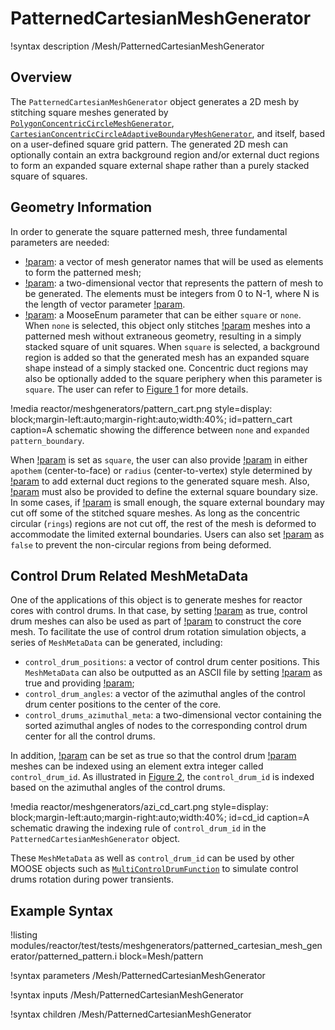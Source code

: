 # PatternedCartesianMeshGenerator

!syntax description /Mesh/PatternedCartesianMeshGenerator

## Overview

The `PatternedCartesianMeshGenerator` object generates a 2D mesh by stitching square meshes generated by [`PolygonConcentricCircleMeshGenerator`](/PolygonConcentricCircleMeshGenerator.md), [`CartesianConcentricCircleAdaptiveBoundaryMeshGenerator`](/CartesianConcentricCircleAdaptiveBoundaryMeshGenerator.md), and itself, based on a user-defined square grid pattern. The generated 2D mesh can optionally contain an extra background region and/or external duct regions to form an expanded square external shape rather than a purely stacked square of squares.

## Geometry Information

In order to generate the square patterned mesh, three fundamental parameters are needed:

- [!param](/Mesh/PatternedCartesianMeshGenerator/inputs): a vector of mesh generator names that will be used as elements to form the patterned mesh;
- [!param](/Mesh/PatternedCartesianMeshGenerator/pattern): a two-dimensional vector that represents the pattern of mesh to be generated. The elements must be integers from 0 to N-1, where N is the length of vector parameter [!param](/Mesh/PatternedCartesianMeshGenerator/inputs).
- [!param](/Mesh/PatternedCartesianMeshGenerator/pattern_boundary): a MooseEnum parameter that can be either `square` or `none`. When `none` is selected, this object only stitches [!param](/Mesh/PatternedCartesianMeshGenerator/inputs) meshes into a patterned mesh without extraneous geometry, resulting in a simply stacked square of unit squares. When `square` is selected, a background region is added so that the generated mesh has an expanded square shape instead of a simply stacked one. Concentric duct regions may also be optionally added to the square periphery when this parameter is `square`. The user can refer to [Figure 1](#pattern_cart) for more details.

!media reactor/meshgenerators/pattern_cart.png
      style=display: block;margin-left:auto;margin-right:auto;width:40%;
      id=pattern_cart
      caption=A schematic showing the difference between `none` and `expanded` `pattern_boundary`.

When [!param](/Mesh/PatternedCartesianMeshGenerator/pattern_boundary) is set as `square`, the user can also provide [!param](/Mesh/PatternedCartesianMeshGenerator/duct_sizes) in either `apothem` (center-to-face) or `radius` (center-to-vertex) style determined by [!param](/Mesh/PatternedCartesianMeshGenerator/duct_sizes_style) to add external duct regions to the generated square mesh. Also, [!param](/Mesh/PatternedCartesianMeshGenerator/square_size) must also be provided to define the external square boundary size. In some cases, if [!param](/Mesh/PatternedCartesianMeshGenerator/square_size) is small enough, the square external boundary may cut off some of the stitched square meshes. As long as the concentric circular (`rings`) regions are not cut off, the rest of the mesh is deformed to accommodate the limited external boundaries. Users can also set [!param](/Mesh/PatternedCartesianMeshGenerator/deform_non_circular_region) as `false` to prevent the non-circular regions from being deformed.

## Control Drum Related MeshMetaData

One of the applications of this object is to generate meshes for reactor cores with control drums. In that case, by setting [!param](/Mesh/PatternedCartesianMeshGenerator/generate_core_metadata) as true, control drum meshes can also be used as part of [!param](/Mesh/PatternedCartesianMeshGenerator/inputs) to construct the core mesh. To facilitate the use of control drum rotation simulation objects, a series of `MeshMetaData` can be generated, including:

- `control_drum_positions`: a vector of control drum center positions. This `MeshMetaData` can also be outputted as an ASCII file by setting [!param](/Mesh/PatternedCartesianMeshGenerator/generate_control_drum_positions_file) as true and providing [!param](/Mesh/PatternedCartesianMeshGenerator/position_file);
- `control_drum_angles`: a vector of the azimuthal angles of the control drum center positions to the center of the core.
- `control_drums_azimuthal_meta`: a two-dimensional vector containing the sorted azimuthal angles of nodes to the corresponding control drum center for all the control drums.

In addition, [!param](/Mesh/PatternedCartesianMeshGenerator/assign_control_drum_id) can be set as true so that the control drum [!param](/Mesh/PatternedCartesianMeshGenerator/inputs) meshes can be indexed using an element extra integer called `control_drum_id`. As illustrated in [Figure 2](#cd_id), the `control_drum_id` is indexed based on the azimuthal angles of the control drums.

!media reactor/meshgenerators/azi_cd_cart.png
      style=display: block;margin-left:auto;margin-right:auto;width:40%;
      id=cd_id
      caption=A schematic drawing the indexing rule of `control_drum_id` in the `PatternedCartesianMeshGenerator` object.

These `MeshMetaData` as well as `control_drum_id` can be used by other MOOSE objects such as [`MultiControlDrumFunction`](/MultiControlDrumFunction.md) to simulate control drums rotation during power transients.


## Example Syntax

!listing modules/reactor/test/tests/meshgenerators/patterned_cartesian_mesh_generator/patterned_pattern.i block=Mesh/pattern

!syntax parameters /Mesh/PatternedCartesianMeshGenerator

!syntax inputs /Mesh/PatternedCartesianMeshGenerator

!syntax children /Mesh/PatternedCartesianMeshGenerator
